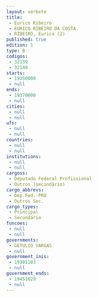```yaml
---
layout: verbete
title:
 - Eurico Ribeiro
 - EURICO RIBEIRO DA COSTA
 - RIBEIRO, Eurico (2)
published: true
edition: 1  
type: B
codigos: 
 - 32139
 - 32140
starts: 
 - 19350000
 - null 
ends: 
 - 19370000
 - null 
cities: 
 - null 
 - null 
ufs: 
 - null 
 - null 
countries: 
 - null 
 - null 
institutions: 
 - null 
 - null 
cargoss: 
 - Deputado Federal Profissional
 - Outros (secundário)
cargo_abbrevs: 
 - Dep.Fed.-PRO
 - Outros Sec.
cargo_types: 
 - Principal
 - Secundário
funcoes: 
 - null 
 - null 
governments: 
 - GETULIO VARGAS
 - null 
government_inis: 
 - 19301103
 - null 
government_ends: 
 - 19451029
 - null 
---
```


